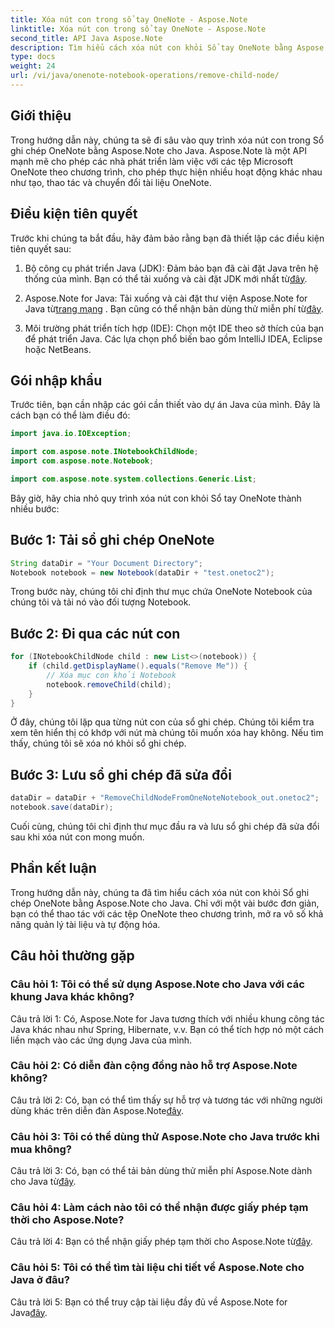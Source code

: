 ```yaml
---
title: Xóa nút con trong sổ tay OneNote - Aspose.Note
linktitle: Xóa nút con trong sổ tay OneNote - Aspose.Note
second_title: API Java Aspose.Note
description: Tìm hiểu cách xóa nút con khỏi Sổ tay OneNote bằng Aspose.Note for Java. Thực hiện theo hướng dẫn từng bước của chúng tôi để thao tác tài liệu liền mạch.
type: docs
weight: 24
url: /vi/java/onenote-notebook-operations/remove-child-node/
---
```

## Giới thiệu

Trong hướng dẫn này, chúng ta sẽ đi sâu vào quy trình xóa nút con trong Sổ ghi chép OneNote bằng Aspose.Note cho Java. Aspose.Note là một API mạnh mẽ cho phép các nhà phát triển làm việc với các tệp Microsoft OneNote theo chương trình, cho phép thực hiện nhiều hoạt động khác nhau như tạo, thao tác và chuyển đổi tài liệu OneNote.

## Điều kiện tiên quyết

Trước khi chúng ta bắt đầu, hãy đảm bảo rằng bạn đã thiết lập các điều kiện tiên quyết sau:

1.  Bộ công cụ phát triển Java (JDK): Đảm bảo bạn đã cài đặt Java trên hệ thống của mình. Bạn có thể tải xuống và cài đặt JDK mới nhất từ[đây](https://www.oracle.com/java/technologies/javase-jdk15-downloads.html).

2.  Aspose.Note for Java: Tải xuống và cài đặt thư viện Aspose.Note for Java từ[trang mạng](https://purchase.aspose.com/buy) . Bạn cũng có thể nhận bản dùng thử miễn phí từ[đây](https://releases.aspose.com/).

3. Môi trường phát triển tích hợp (IDE): Chọn một IDE theo sở thích của bạn để phát triển Java. Các lựa chọn phổ biến bao gồm IntelliJ IDEA, Eclipse hoặc NetBeans.

## Gói nhập khẩu

Trước tiên, bạn cần nhập các gói cần thiết vào dự án Java của mình. Đây là cách bạn có thể làm điều đó:

```java
import java.io.IOException;

import com.aspose.note.INotebookChildNode;
import com.aspose.note.Notebook;

import com.aspose.note.system.collections.Generic.List;
```

Bây giờ, hãy chia nhỏ quy trình xóa nút con khỏi Sổ tay OneNote thành nhiều bước:

## Bước 1: Tải sổ ghi chép OneNote

```java
String dataDir = "Your Document Directory";
Notebook notebook = new Notebook(dataDir + "test.onetoc2");
```

Trong bước này, chúng tôi chỉ định thư mục chứa OneNote Notebook của chúng tôi và tải nó vào đối tượng Notebook.

## Bước 2: Đi qua các nút con

```java
for (INotebookChildNode child : new List<>(notebook)) {
    if (child.getDisplayName().equals("Remove Me")) {
        // Xóa mục con khỏi Notebook
        notebook.removeChild(child);
    }
}
```

Ở đây, chúng tôi lặp qua từng nút con của sổ ghi chép. Chúng tôi kiểm tra xem tên hiển thị có khớp với nút mà chúng tôi muốn xóa hay không. Nếu tìm thấy, chúng tôi sẽ xóa nó khỏi sổ ghi chép.

## Bước 3: Lưu sổ ghi chép đã sửa đổi

```java
dataDir = dataDir + "RemoveChildNodeFromOneNoteNotebook_out.onetoc2";
notebook.save(dataDir);
```

Cuối cùng, chúng tôi chỉ định thư mục đầu ra và lưu sổ ghi chép đã sửa đổi sau khi xóa nút con mong muốn.

## Phần kết luận

Trong hướng dẫn này, chúng ta đã tìm hiểu cách xóa nút con khỏi Sổ ghi chép OneNote bằng Aspose.Note cho Java. Chỉ với một vài bước đơn giản, bạn có thể thao tác với các tệp OneNote theo chương trình, mở ra vô số khả năng quản lý tài liệu và tự động hóa.

## Câu hỏi thường gặp

### Câu hỏi 1: Tôi có thể sử dụng Aspose.Note cho Java với các khung Java khác không?

Câu trả lời 1: Có, Aspose.Note for Java tương thích với nhiều khung công tác Java khác nhau như Spring, Hibernate, v.v. Bạn có thể tích hợp nó một cách liền mạch vào các ứng dụng Java của mình.

### Câu hỏi 2: Có diễn đàn cộng đồng nào hỗ trợ Aspose.Note không?

Câu trả lời 2: Có, bạn có thể tìm thấy sự hỗ trợ và tương tác với những người dùng khác trên diễn đàn Aspose.Note[đây](https://forum.aspose.com/c/note/28).

### Câu hỏi 3: Tôi có thể dùng thử Aspose.Note cho Java trước khi mua không?

 Câu trả lời 3: Có, bạn có thể tải bản dùng thử miễn phí Aspose.Note dành cho Java từ[đây](https://releases.aspose.com/).

### Câu hỏi 4: Làm cách nào tôi có thể nhận được giấy phép tạm thời cho Aspose.Note?

 Câu trả lời 4: Bạn có thể nhận giấy phép tạm thời cho Aspose.Note từ[đây](https://purchase.aspose.com/temporary-license/).

### Câu hỏi 5: Tôi có thể tìm tài liệu chi tiết về Aspose.Note cho Java ở đâu?

 Câu trả lời 5: Bạn có thể truy cập tài liệu đầy đủ về Aspose.Note for Java[đây](https://reference.aspose.com/note/java/).